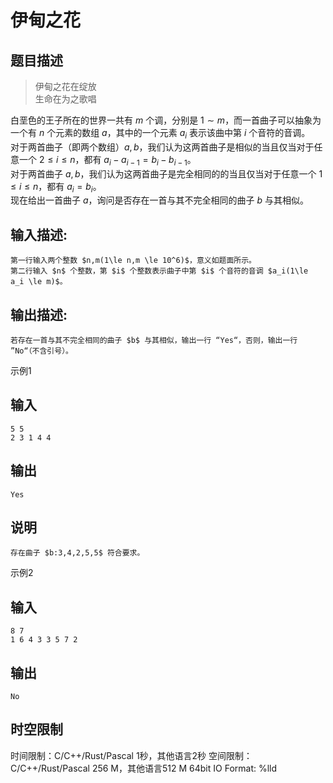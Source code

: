 # 伊甸之花

## 题目描述

> 伊甸之花在绽放  
>  生命在为之歌唱 

白垩色的王子所在的世界一共有 $m$ 个调，分别是 $1\sim m$，而一首曲子可以抽象为一个有 $n$ 个元素的数组 $a$，其中的一个元素 $a_i$ 表示该曲中第 $i$ 个音符的音调。  
对于两首曲子（即两个数组）$a,b$，我们认为这两首曲子是相似的当且仅当对于任意一个 $2\le i \le n$，都有 $a_i-a_{i-1}=b_i-b_{i-1}$。  
对于两首曲子 $a,b$，我们认为这两首曲子是完全相同的的当且仅当对于任意一个 $1\le i \le n$，都有 $a_i=b_i$。  
现在给出一首曲子 $a$，询问是否存在一首与其不完全相同的曲子 $b$ 与其相似。  


## 输入描述:
    
    
    第一行输入两个整数 $n,m(1\le n,m \le 10^6)$，意义如题面所示。  
    第二行输入 $n$ 个整数，第 $i$ 个整数表示曲子中第 $i$ 个音符的音调 $a_i(1\le a_i \le m)$。

## 输出描述:
    
    
    若存在一首与其不完全相同的曲子 $b$ 与其相似，输出一行 “Yes“，否则，输出一行 ”No“（不含引号）。

示例1 

## 输入
    
    
    5 5
    2 3 1 4 4

## 输出
    
    
    Yes

## 说明
    
    
    存在曲子 $b:3,4,2,5,5$ 符合要求。

示例2 

## 输入
    
    
    8 7
    1 6 4 3 3 5 7 2

## 输出
    
    
    No


## 时空限制

时间限制：C/C++/Rust/Pascal 1秒，其他语言2秒
空间限制：C/C++/Rust/Pascal 256 M，其他语言512 M
64bit IO Format: %lld